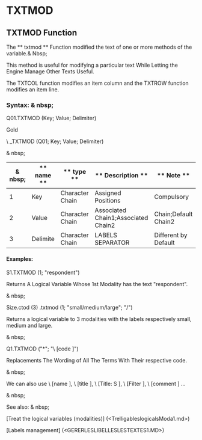 # TXTMOD

## TXTMOD Function

The ** txtmod ** Function modified the text of one or more methods of the variable.& Nbsp;

This method is useful for modifying a particular text While Letting the Engine Manage Other Texts Useful.

The TXTCOL function modifies an item column and the TXTROW function modifies an item line.

### Syntax: & nbsp;

Q01.TXTMOD (Key; Value; Delimiter)

Gold

\ _TXTMOD (Q01; Key; Value; Delimiter)

& nbsp;

| & nbsp; | ** name ** | ** type ** | ** Description ** | ** Note ** |
| --- | --- | --- | --- | --- |
| &#49; | Key | Character Chain | Assigned Positions | Compulsory |
| &#50; | Value | Character Chain | Associated Chain1;Associated Chain2 | Chain;Default Chain2 |
| &#51; | Delimite | Character Chain | LABELS SEPARATOR | Different by Default |


#### Examples:

S1.TXTMOD (1; "respondent")

Returns A Logical Variable Whose 1st Modality has the text "respondent".

& nbsp;

Size.ctod (3) .txtmod (1; "small/medium/large"; "/")

Returns a logical variable to 3 modalities with the labels respectively small, medium and large.

& nbsp;

Q1.TXTMOD ("\*"; "\ [code \]")

Replacements The Wording of All The Terms With Their respective code.

& nbsp;

We can also use \ [name \], \ [title \], \ [Title: S \], \ [Filter \], \ [comment \] ...

& nbsp;

See also: & nbsp;

[Treat the logical variables (modalities)] (<TrelligableslogicalsModa1.md>)

[Labels management] (<GERERLESLIBELLESLESTEXTES1.MD>)